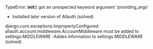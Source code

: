 TypeError: __init__() got an unexpected keyword argument 'providing_args'
 - Installed later version of Allauth (solved)

django.core.exceptions.ImproperlyConfigured: allauth.account.middleware.AccountMiddleware must be added to settings.MIDDLEWARE
    -Addes information to settings.MIDDLEWARE (solved)